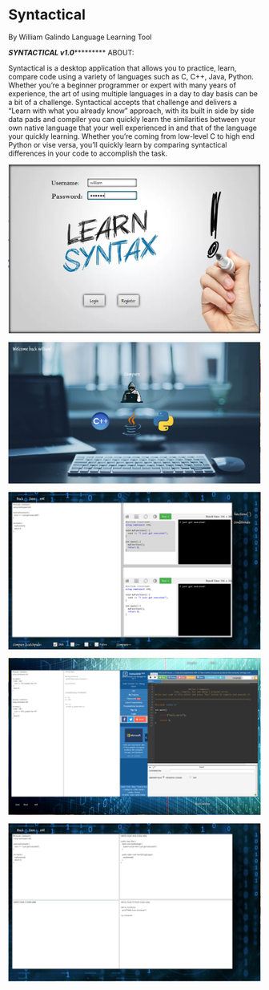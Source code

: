# Syntactical
By William Galindo
Language Learning Tool

***************************SYNTACTICAL v1.0************************************
ABOUT:

Syntactical is a desktop application that allows you to practice, learn, compare code using a variety of languages such as C, C++, Java, Python. Whether you’re a beginner programmer or expert with many years of experience, the art of using multiple languages in a day to day basis can be a bit of a challenge. Syntactical accepts that challenge and delivers a “Learn with what you already know” approach, with its built in side by side data pads  and compiler you can quickly learn the similarities between your own native language that your well experienced in and that of the language your quickly learning.  Whether you’re coming from low-level C to high end Python or vise versa, you’ll quickly learn by comparing syntactical differences in your code to accomplish the task.  



![alt text](https://github.com/wgalindo1453/Syntactical/blob/main/login.PNG?raw=true)

![alt text](https://github.com/wgalindo1453/Syntactical/blob/main/mainmenu.PNG?raw=true)

![alt text](https://github.com/wgalindo1453/Syntactical/blob/main/Display.PNG?raw=true)

![alt text](https://github.com/wgalindo1453/Syntactical/blob/main/CMPDISPLAY.PNG?raw=true)

![alt text](https://github.com/wgalindo1453/Syntactical/blob/main/display2.PNG?raw=true)



